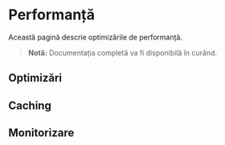 # Performanță

Această pagină descrie optimizările de performanță.

> **Notă:** Documentația completă va fi disponibilă în curând.

## Optimizări

## Caching

## Monitorizare